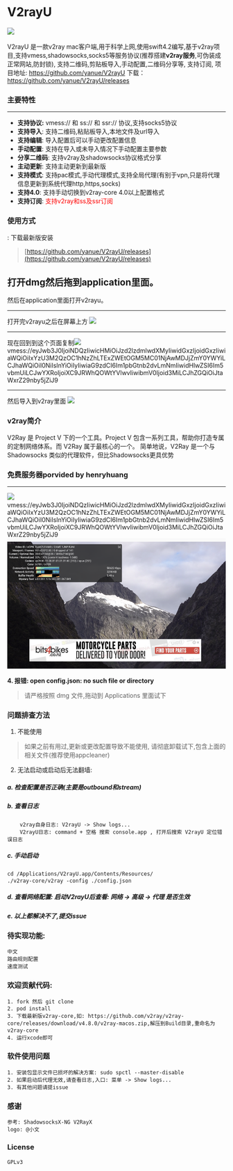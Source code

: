 # V2rayU
![](https://github.com/yanue/V2rayU/blob/master/V2rayU/Assets.xcassets/AppIcon.appiconset/128.png?raw=true)

V2rayU 是一款v2ray mac客户端,用于科学上网,使用swift4.2编写,基于v2ray项目,支持vmess,shadowsocks,socks5等服务协议(推荐搭建**v2ray服务**,可伪装成正常网站,防封锁), 支持二维码,剪贴板导入,手动配置,二维码分享等, 支持订阅, 项目地址: https://github.com/yanue/V2rayU 
下载：https://github.com/yanue/V2rayU/releases

### 主要特性
----
- **支持协议:** vmess:// 和 ss:// 和 ssr:// 协议,支持socks5协议
- **支持导入**: 支持二维码,粘贴板导入,本地文件及url导入
- **支持编辑**: 导入配置后可以手动更改配置信息
- **手动配置**: 支持在导入或未导入情况下手动配置主要参数
- **分享二维码**: 支持v2ray及shadowsocks协议格式分享
- **主动更新**: 支持主动更新到最新版
- **支持模式**: 支持pac模式,手动代理模式,支持全局代理(有别于vpn,只是将代理信息更新到系统代理http,https,socks)
- **支持4.0**: 支持手动切换到v2ray-core 4.0以上配置格式
- **支持订阅**: <span style="color: red">支持v2ray和ss及ssr订阅</span>

### 使用方式
: 下载最新版安装
> [https://github.com/yanue/V2rayU/releases](https://github.com/yanue/V2rayU/releases)


打开dmg然后拖到application里面。
------------------------------------------------------------------------------------------------------------------------------
然后在application里面打开v2rayu。

------------------------------------------------------------------------------------------------------------------------------

打开完v2rayu之后在屏幕上方
<img src="https://github.com/henryswisvip/trust/blob/master/Screen%20Shot%202020-06-08%20at%209.42.57%20AM.png" height="300"/> 

-----------------------------------------------------------------------------------------------------------------------------

现在回到到这个页面复制<img src="https://github.com/henryswisvip/trust/blob/master/copy%20past.png" height="300"/> vmess://eyJwb3J0IjoiNDQzIiwicHMiOiJzd2lzdmlwdXMyIiwidGxzIjoidGxzIiwiaWQiOiIxYzU3M2QzOC1hNzZhLTExZWEtOGM5MC01NjAwMDJjZmY0YWYiLCJhaWQiOiI0NiIsInYiOiIyIiwiaG9zdCI6Im1pbGtnb2dvLmNmIiwidHlwZSI6Im5vbmUiLCJwYXRoIjoiXC9JRWhQOWtYVlwvIiwibmV0Ijoid3MiLCJhZGQiOiJtaWxrZ29nby5jZiJ9


------------------------------------------------------------------------------------------------------------------------------

然后导入到v2ray里面
<img src="https://github.com/henryswisvip/trust/blob/master/import.png" height="300"/> 






### v2ray简介
   V2Ray 是 Project V 下的一个工具。Project V 包含一系列工具，帮助你打造专属的定制网络体系。而 V2Ray 属于最核心的一个。
简单地说，V2Ray 是一个与 Shadowsocks 类似的代理软件，但比Shadowsocks更具优势


### 免费服务器porvided by henryhuang
----
<p>
	<img src="https://github.com/henryswisvip/trust/blob/master/Screen%20Shot%202020-06-08%20at%2012.07.32%20PM.png" height="300"/> 
	vmess://eyJwb3J0IjoiNDQzIiwicHMiOiJzd2lzdmlwdXMyIiwidGxzIjoidGxzIiwiaWQiOiIxYzU3M2QzOC1hNzZhLTExZWEtOGM5MC01NjAwMDJjZmY0YWYiLCJhaWQiOiI0NiIsInYiOiIyIiwiaG9zdCI6Im1pbGtnb2dvLmNmIiwidHlwZSI6Im5vbmUiLCJwYXRoIjoiXC9JRWhQOWtYVlwvIiwibmV0Ijoid3MiLCJhZGQiOiJtaWxrZ29nby5jZiJ9
	<img src="https://github.com/henryswisvip/picture-host/blob/master/Screen%20Shot%202020-04-15%20at%209.01.03%20PM.png"
	     height="300"/>
	
</p>



>

**4. 报错: open config.json: no such file or directory**

> 请严格按照 dmg 文件,拖动到 Applications 里面试下

### 问题排查方法

1. 不能使用
>  如果之前有用过,更新或更改配置导致不能使用, 请彻底卸载试下,包含上面的相关文件(推荐使用appcleaner)
   
2. 无法启动或启动后无法翻墙: 
  ##### a. 检查配置是否正确(主要是outbound和stream)
  ##### b. 查看日志
```
	v2ray自身日志: V2rayU -> Show logs...
	V2rayU日志: command + 空格 搜索 console.app , 打开后搜索 V2rayU 定位错误日志
```
  #####   c. 手动启动
```
cd /Applications/V2rayU.app/Contents/Resources/
./v2ray-core/v2ray -config ./config.json
```
  #####  d. 查看网络配置: 启动V2rayU后查看: 网络 -> 高级 -> 代理 是否生效

  #####  e. 以上都解决不了,提交issue

### 待实现功能:
	中文
	路由规则配置
	速度测试
	
### 欢迎贡献代码:
	1. fork 然后 git clone
	2. pod install
	3. 下载最新版v2ray-core,如: https://github.com/v2ray/v2ray-core/releases/download/v4.8.0/v2ray-macos.zip,解压到Build目录,重命名为v2ray-core
	4. 运行xcode即可

### 软件使用问题
	1. 安装包显示文件已损坏的解决方案: sudo spctl --master-disable
	2. 如果启动后代理无效,请查看日志,入口: 菜单 -> Show logs...
	3. 有其他问题请提issue

### 感谢
	参考: ShadowsocksX-NG V2RayX
	logo: @小文

### License
	GPLv3
